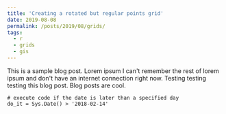 ```yaml
---
title: 'Creating a rotated but regular points grid'
date: 2019-08-08
permalink: /posts/2019/08/grids/
tags:
  - r
  - grids
  - gis
---
```


This is a sample blog post. Lorem ipsum I can't remember the rest of lorem ipsum and don't have an internet connection right now. Testing testing testing this blog post. Blog posts are cool.


```{r}
# execute code if the date is later than a specified day
do_it = Sys.Date() > '2018-02-14'
```
